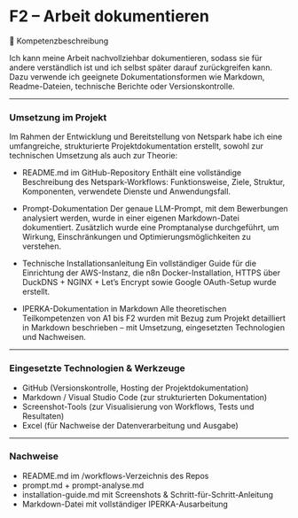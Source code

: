 # F2 – Arbeit dokumentieren

🧩 Kompetenzbeschreibung

Ich kann meine Arbeit nachvollziehbar dokumentieren, sodass sie für andere verständlich ist und ich selbst später darauf zurückgreifen kann. Dazu verwende ich geeignete Dokumentationsformen wie Markdown, Readme-Dateien, technische Berichte oder Versionskontrolle.

---

### Umsetzung im Projekt

Im Rahmen der Entwicklung und Bereitstellung von Netspark habe ich eine umfangreiche, strukturierte Projektdokumentation erstellt, sowohl zur technischen Umsetzung als auch zur Theorie:

- README.md im GitHub-Repository
Enthält eine vollständige Beschreibung des Netspark-Workflows: Funktionsweise, Ziele, Struktur, Komponenten, verwendete Dienste und Anwendungsfall.

- Prompt-Dokumentation
Der genaue LLM-Prompt, mit dem Bewerbungen analysiert werden, wurde in einer eigenen Markdown-Datei dokumentiert. Zusätzlich wurde eine Promptanalyse durchgeführt, um Wirkung, Einschränkungen und Optimierungsmöglichkeiten zu verstehen.

- Technische Installationsanleitung
Ein vollständiger Guide für die Einrichtung der AWS-Instanz, die n8n Docker-Installation, HTTPS über DuckDNS + NGINX + Let’s Encrypt sowie Google OAuth-Setup wurde erstellt.

- IPERKA-Dokumentation in Markdown
Alle theoretischen Teilkompetenzen von A1 bis F2 wurden mit Bezug zum Projekt detailliert in Markdown beschrieben – mit Umsetzung, eingesetzten Technologien und Nachweisen.


--- 

### Eingesetzte Technologien & Werkzeuge
- GitHub (Versionskontrolle, Hosting der Projektdokumentation)
- Markdown / Visual Studio Code (zur strukturierten Dokumentation)
- Screenshot-Tools (zur Visualisierung von Workflows, Tests und Resultaten)
- Excel (für Nachweise der Datenverarbeitung und Ausgabe)

--- 

### Nachweise
- README.md im /workflows-Verzeichnis des Repos
- prompt.md + prompt-analyse.md
- installation-guide.md mit Screenshots & Schritt-für-Schritt-Anleitung
- Markdown-Datei mit vollständiger IPERKA-Ausarbeitung


